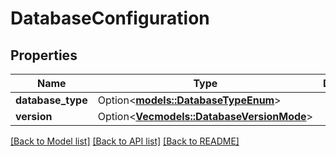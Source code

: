 # DatabaseConfiguration

## Properties

Name | Type | Description | Notes
------------ | ------------- | ------------- | -------------
**database_type** | Option<[**models::DatabaseTypeEnum**](DatabaseTypeEnum.md)> |  | [optional]
**version** | Option<[**Vec<models::DatabaseVersionMode>**](DatabaseVersionMode.md)> |  | [optional]

[[Back to Model list]](../README.md#documentation-for-models) [[Back to API list]](../README.md#documentation-for-api-endpoints) [[Back to README]](../README.md)


